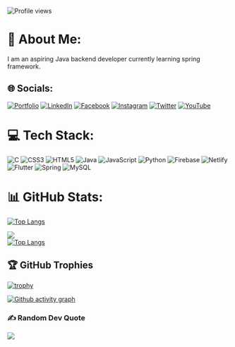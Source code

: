 ![Profile views](https://gpvc.arturio.dev/dhunu)

# 💫 About Me:
I am an aspiring Java backend developer currently learning spring framework.<br>


## 🌐 Socials:
[![Portfolio](https://img.shields.io/badge/-Portfolio-blue)](https://dhunu.github.io/)
[![LinkedIn](https://img.shields.io/badge/LinkedIn-%230077B5.svg?logo=linkedin&logoColor=white)](https://linkedin.com/in/angel-saikia/)
[![Facebook](https://img.shields.io/badge/Facebook-%231877F2.svg?logo=Facebook&logoColor=white)](https://facebook.com/angel.saikia.140/) [![Instagram](https://img.shields.io/badge/Instagram-%23E4405F.svg?logo=Instagram&logoColor=white)](https://instagram.com/saikiaangel_/)  [![Twitter](https://img.shields.io/badge/Twitter-%231DA1F2.svg?logo=Twitter&logoColor=white)](https://twitter.com/AngelSaikia1) [![YouTube](https://img.shields.io/badge/YouTube-%23FF0000.svg?logo=YouTube&logoColor=white)](https://youtube.com/c/UCb-X45E2VQk6D55xtgc2i4Q) 

# 💻 Tech Stack:
![C](https://img.shields.io/badge/c-%2300599C.svg?style=for-the-badge&logo=c&logoColor=white) ![CSS3](https://img.shields.io/badge/css3-%231572B6.svg?style=for-the-badge&logo=css3&logoColor=white) ![HTML5](https://img.shields.io/badge/html5-%23E34F26.svg?style=for-the-badge&logo=html5&logoColor=white) ![Java](https://img.shields.io/badge/java-%23ED8B00.svg?style=for-the-badge&logo=java&logoColor=white) ![JavaScript](https://img.shields.io/badge/javascript-%23323330.svg?style=for-the-badge&logo=javascript&logoColor=%23F7DF1E) ![Python](https://img.shields.io/badge/python-3670A0?style=for-the-badge&logo=python&logoColor=ffdd54) ![Firebase](https://img.shields.io/badge/firebase-%23039BE5.svg?style=for-the-badge&logo=firebase) ![Netlify](https://img.shields.io/badge/netlify-%23000000.svg?style=for-the-badge&logo=netlify&logoColor=#00C7B7) ![Flutter](https://img.shields.io/badge/Flutter-%2302569B.svg?style=for-the-badge&logo=Flutter&logoColor=white) ![Spring](https://img.shields.io/badge/spring-%236DB33F.svg?style=for-the-badge&logo=spring&logoColor=white) ![MySQL](https://img.shields.io/badge/mysql-%2300f.svg?style=for-the-badge&logo=mysql&logoColor=white)
# 📊 GitHub Stats:
[![Top Langs](https://github-readme-stats.vercel.app/api/top-langs/?username=dhunu&layout=compact)](https://github.com/dhunu/github-readme-stats)

![](https://github-readme-streak-stats.herokuapp.com/?user=dhunu&theme=dark&hide_border=false)<br/>
[![Top Langs](https://github-readme-stats.vercel.app/api/top-langs/?username=dhunu)](https://github.com/anuraghazra/github-readme-stats)


## 🏆 GitHub Trophies
[![trophy](https://github-profile-trophy.vercel.app/?username=Dhunu)](https://github.com/Dhunu/github-profile-trophy)

[![Github activity graph](https://activity-graph.herokuapp.com/graph?username=dhunu&bg_color=ffffff&color=000000&line=52f3ff&point=143bff&area=true&hide_border=true)](https://github.com/ashutosh00710/github-readme-activity-graph)

### ✍️ Random Dev Quote
![](https://quotes-github-readme.vercel.app/api?type=horizontal&theme=radical)




